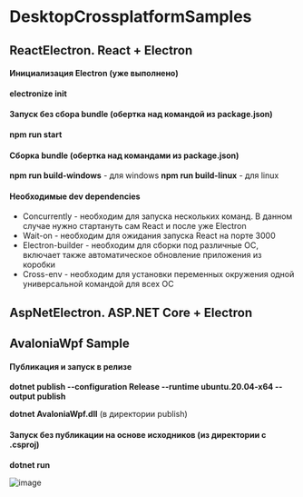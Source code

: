 # DesktopCrossplatformSamples

## ReactElectron. React + Electron

#### Инициализация Electron (уже выполнено)
**electronize init**

#### Запуск без сбора bundle (обертка над командой из package.json)
**npm run start**

#### Сборка bundle (обертка над командами из package.json)
**npm run build-windows** - для windows
**npm run build-linux** - для linux

#### Необходимые dev dependencies
* Concurrently - необходим для запуска нескольких команд. В данном случае нужно стартануть сам React и после уже Electron
* Wait-on - необходим для ожидания запуска React на порте 3000
* Electron-builder - необходим для сборки под различные ОС, включает также автоматическое обновление приложения из коробки
* Cross-env - необходим для установки переменных окружения одной универсальной командой для всех ОС

## AspNetElectron. ASP.NET Core + Electron



## AvaloniaWpf Sample

#### Публикация и запуск в релизе
**dotnet publish --configuration Release --runtime ubuntu.20.04-x64 --output publish**

**dotnet AvaloniaWpf.dll** (в директории publish)

#### Запуск без публикации на основе исходников (из директории с .csproj)
**dotnet run**

![image](https://user-images.githubusercontent.com/57220464/194752787-b61cef52-2f49-4204-a818-95d4ef3d6ae2.png)


